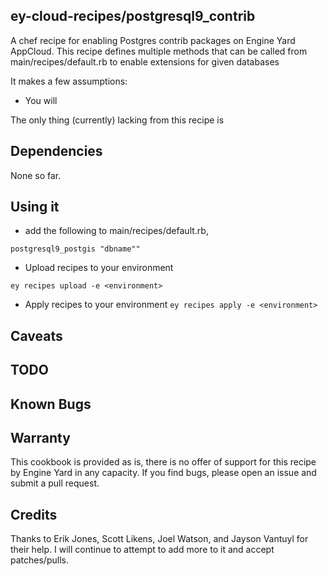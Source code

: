 ey-cloud-recipes/postgresql9_contrib
--------

A chef recipe for enabling Postgres contrib packages on Engine Yard AppCloud.  This recipe defines multiple methods that can be called from main/recipes/default.rb to enable extensions for given databases

It makes a few assumptions:

  * You will 

The only thing (currently) lacking from this recipe is 

Dependencies
--------

None so far.


Using it
--------

  * add the following to main/recipes/default.rb,

``postgresql9_postgis "dbname""``  

  * Upload recipes to your environment

``ey recipes upload -e <environment>``  

  * Apply recipes to your environment
	``ey recipes apply -e <environment>``

Caveats
--------



TODO
--------



Known Bugs
--------


Warranty
--------

This cookbook is provided as is, there is no offer of support for this
recipe by Engine Yard in any capacity.  If you find bugs, please open an
issue and submit a pull request.

Credits
--------

Thanks to Erik Jones, Scott Likens, Joel Watson, and Jayson Vantuyl for their help. I will
continue to attempt to add more to it and accept patches/pulls.

